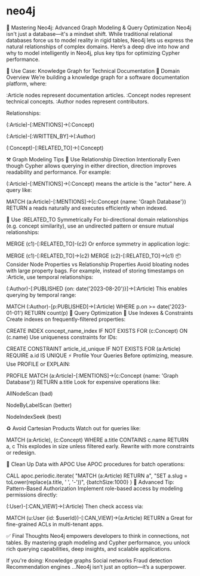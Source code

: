 # neo4j

🧠 Mastering Neo4j: Advanced Graph Modeling & Query Optimization
Neo4j isn't just a database—it's a mindset shift. While traditional relational databases force us to model reality in rigid tables, Neo4j lets us express the natural relationships of complex domains. Here’s a deep dive into how and why to model intelligently in Neo4j, plus key tips for optimizing Cypher performance.

🎯 Use Case: Knowledge Graph for Technical Documentation
🧩 Domain Overview
We’re building a knowledge graph for a software documentation platform, where:

  :Article nodes represent documentation articles.
  :Concept nodes represent technical concepts.
  :Author nodes represent contributors.

Relationships:

  (:Article)-[:MENTIONS]->(:Concept)

  (:Article)-[:WRITTEN_BY]->(:Author)

  (:Concept)-[:RELATED_TO]->(:Concept)

⚒️ Graph Modeling Tips
🔄 Use Relationship Direction Intentionally
Even though Cypher allows querying in either direction, direction improves readability and performance. For example:

(:Article)-[:MENTIONS]->(:Concept)
means the article is the "actor" here. A query like:

MATCH (a:Article)-[:MENTIONS]->(c:Concept {name: 'Graph Database'}) RETURN a
reads naturally and executes efficiently when indexed.

🔗 Use :RELATED_TO Symmetrically
For bi-directional domain relationships (e.g. concept similarity), use an undirected pattern or ensure mutual relationships:

MERGE (c1)-[:RELATED_TO]-(c2)
Or enforce symmetry in application logic:

MERGE (c1)-[:RELATED_TO]->(c2)
MERGE (c2)-[:RELATED_TO]->(c1)
📦 Consider Node Properties vs Relationship Properties
Avoid bloating nodes with large property bags. For example, instead of storing timestamps on :Article, use temporal relationships:

(:Author)-[:PUBLISHED {on: date('2023-08-20')}]->(:Article)
This enables querying by temporal range:

MATCH (:Author)-[p:PUBLISHED]->(:Article)
WHERE p.on >= date('2023-01-01')
RETURN count(p)
🚀 Query Optimization
🧭 Use Indexes & Constraints
Create indexes on frequently-filtered properties:

CREATE INDEX concept_name_index IF NOT EXISTS FOR (c:Concept) ON (c.name)
Use uniqueness constraints for IDs:

CREATE CONSTRAINT article_id_unique IF NOT EXISTS 
FOR (a:Article) REQUIRE a.id IS UNIQUE
⚡ Profile Your Queries
Before optimizing, measure. Use PROFILE or EXPLAIN:

PROFILE
MATCH (a:Article)-[:MENTIONS]->(c:Concept {name: 'Graph Database'})
RETURN a.title
Look for expensive operations like:

AllNodeScan (bad)

NodeByLabelScan (better)

NodeIndexSeek (best)

♻️ Avoid Cartesian Products
Watch out for queries like:

MATCH (a:Article), (c:Concept)
WHERE a.title CONTAINS c.name
RETURN a, c
This explodes in size unless filtered early. Rewrite with more constraints or redesign.

🧼 Clean Up Data with APOC
Use APOC procedures for batch operations:

CALL apoc.periodic.iterate(
  "MATCH (a:Article) RETURN a",
  "SET a.slug = toLower(replace(a.title, ' ', '-'))",
  {batchSize:1000}
)
🧠 Advanced Tip: Pattern-Based Authorization
Implement role-based access by modeling permissions directly:

(:User)-[:CAN_VIEW]->(:Article)
Then check access via:

MATCH (u:User {id: $userId})-[:CAN_VIEW]->(a:Article)
RETURN a
Great for fine-grained ACLs in multi-tenant apps.

✅ Final Thoughts
Neo4j empowers developers to think in connections, not tables. By mastering graph modeling and Cypher performance, you unlock rich querying capabilities, deep insights, and scalable applications.

If you're doing:
  Knowledge graphs
  Social networks
  Fraud detection
  Recommendation engines
...Neo4j isn’t just an option—it’s a superpower.
